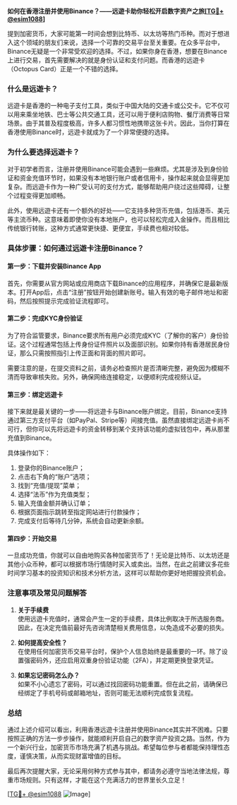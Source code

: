 **如何在香港注册并使用Binance？——远遊卡助你轻松开启数字资产之旅[[TG💪+ @esim1088](https://t.me/s/esim1088)]**

提到加密货币，大家可能第一时间会想到比特币、以太坊等热门币种。而对于想进入这个领域的朋友们来说，选择一个可靠的交易平台至关重要。在众多平台中，Binance无疑是一个非常受欢迎的选择。不过，如果你身在香港，想要在Binance上进行交易，首先需要解决的就是身份认证和支付问题。而香港的远遊卡（Octopus Card）正是一个不错的选择。

### **什么是远遊卡？**
远遊卡是香港的一种电子支付工具，类似于中国大陆的交通卡或公交卡。它不仅可以用来乘坐地铁、巴士等公共交通工具，还可以用于便利店购物、餐厅消费等日常场景。由于其普及程度极高，许多人都习惯性地携带这张卡片。因此，当你打算在香港使用Binance时，远遊卡就成为了一个非常便捷的选择。

### **为什么要选择远遊卡？**
对于初学者而言，注册并使用Binance可能会遇到一些麻烦。尤其是涉及到身份验证和资金充值环节时，如果没有本地银行账户或者信用卡，操作起来就会显得更加复杂。而远遊卡作为一种广受认可的支付方式，能够帮助用户绕过这些障碍，让整个过程变得更加顺畅。

此外，使用远遊卡还有一个额外的好处——它支持多种货币充值，包括港币、美元等主流币种。这意味着即使你没有本地账户，也可以轻松完成入金操作。而且相比传统银行转账，这种方式通常更快捷、更便宜，手续费也相对较低。

### **具体步骤：如何通过远遊卡注册Binance？**

#### **第一步：下载并安装Binance App**
首先，你需要从官方网站或应用商店下载Binance的应用程序，并确保它是最新版本。打开App后，点击“注册”按钮开始创建新账号。输入有效的电子邮件地址和密码，然后按照提示完成验证流程即可。

#### **第二步：完成KYC身份验证**
为了符合监管要求，Binance要求所有用户必须完成KYC（了解你的客户）身份验证。这个过程通常包括上传身份证件照片以及面部识别。如果你持有香港居民身份证，那么只需按照指引上传正面和背面的照片即可。

需要注意的是，在提交资料之前，请务必检查照片是否清晰完整，避免因为模糊不清而导致审核失败。另外，确保网络连接稳定，以便顺利完成视频认证。

#### **第三步：绑定远遊卡**
接下来就是最关键的一步——将远遊卡与Binance账户绑定。目前，Binance支持通过第三方支付平台（如PayPal、Stripe等）间接充值。虽然直接绑定远遊卡尚不可行，但你可以先将远遊卡的资金转移到某个支持该功能的虚拟钱包中，再从那里充值到Binance。

具体操作如下：
1. 登录你的Binance账户；
2. 点击右下角的“账户”选项；
3. 找到“充值/提现”菜单；
4. 选择“法币”作为充值类型；
5. 输入充值金额并确认订单；
6. 根据页面指示跳转至指定网站进行付款操作；
7. 完成支付后等待几分钟，系统会自动更新余额。

#### **第四步：开始交易**
一旦成功充值，你就可以自由地购买各种加密货币了！无论是比特币、以太坊还是其他小众币种，都可以根据市场行情随时买入或卖出。当然，在此之前建议多花些时间学习基本的投资知识和技术分析方法，这样可以帮助你更好地把握投资机会。

### **注意事项及常见问题解答**

1. **关于手续费**  
   使用远遊卡充值时，通常会产生一定的手续费，具体比例取决于所选服务商。因此，在决定充值前最好先咨询清楚相关费用信息，以免造成不必要的损失。

2. **如何提高安全性？**  
   在使用任何加密货币交易平台时，保护个人信息始终是最重要的一环。除了设置强密码外，还应启用双重身份验证功能（2FA），并定期更换登录凭证。

3. **如果忘记密码怎么办？**  
   如果不小心遗忘了密码，可以通过找回密码功能重置。但在此之前，请确保已经绑定了手机号码或邮箱地址，否则可能无法顺利完成恢复流程。

### **总结**
通过上述介绍可以看出，利用香港远遊卡注册并使用Binance其实并不困难。只要按照正确的方法一步步操作，就能顺利开启自己的数字资产投资之路。当然，作为一个新兴行业，加密货币市场充满了机遇与挑战。希望每位参与者都能保持理性态度，谨慎决策，从而实现财富增值的目标。

最后再次提醒大家，无论采用何种方式参与其中，都请务必遵守当地法律法规，尊重市场规则。只有这样，才能在这个充满活力的世界里长久立足！

[[TG💪+ @esim1088](https://t.me/s/esim1088) ![Image](https://i.postimg.cc/4NQfJmqS/Snipaste-2025-05-13-00-14-12.png)]